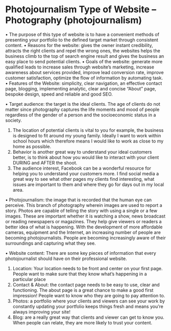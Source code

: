 # Photojournalism Type of Website – Photography (photojournalism)

•	The purpose of this type of website is to have a convenient methods of presenting your portfolio to the defined target market through consistent content.
•	Reasons for the website: gives the owner instant credibility, attracts the right clients and repel the wrong ones, the websites helps the business climb to the top of search engine result and gives the business an easy place to send potential clients.
•	Goals of the website: generate more qualified leads to increase sales through website’s marketing, increase awareness about services provided, improve lead conversion rate, improve customer satisfaction, optimize the flow of information by automating task. 
•	Features of the Website: simplicity, clear navigation, an effective contact page, blogging, implementing analytic, clear and concise “About” page, bespoke design, speed and reliable and good SEO.

• Target audience: the target is the ideal clients. 
The age of clients do not matter since photography captures the life moments and mood of people regardless of the gender of a person and the socioeconomic status in a society. 
1.	The location of potential clients is vital to you for example, the business is designed to fit around my young family. Ideally I want to work within school hours which therefore means I would like to work as close to my home as possible. 
2.	Behavior is another great way to understand your ideal customers better, is to think about how you would like to interact with your client DURING and AFTER the shoot. 
3.	The audience interest, Facebook can be a wonderful resource for helping you to understand your customers more. 
I find social media a great way to see what other pages my clients find interesting, what issues are important to them and where they go for days out in my local area.

•	Photojournalism: the image that is recorded that the human eye can perceive. This branch of photography wherein images are used to report a story. Photos are capable of telling the story with using a single or a few images. These are important whether it is watching a show, news broadcast or reading newspapers or magazines. They help give viewers or readers a better idea of what is happening. With the development of more affordable cameras, equipment and the Internet, an increasing number of people are becoming photojournalists. People are becoming increasingly aware of their surroundings and capturing what they see.

•	Website content: There are some key pieces of information that every photojournalist should have on their professional website. 
1.	Location: Your location needs to be front and center on your first page. People want to make sure that they know what’s happening in a particular place 
2.	Contact & About: the contact page needs to be easy to use, clear and functioning. The about page is a great chance to make a good first impression! People want to know who they are going to pay attention to. 
3.	Photos:  a portfolio where your clients and viewers can see your work by constantly updating your portfolio keeps things fresh and means you’re always improving your site!
4.	Blog: are a really great way that clients and viewer can get to know you. When people can relate, they are more likely to trust your content.
